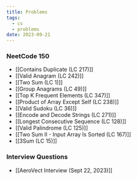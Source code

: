 ```yaml
---
title: Problems
tags:
  - cs
  - problems
date: 2023-09-21
---
```

### NeetCode 150
- [[Contains Duplicate (LC 217)]]
- [[Valid Anagram (LC 242)]]
- [[Two Sum (LC 1)]]
- [[Group Anagrams (LC 49)]]
- [[Top K Frequent Elements (LC 347)]]
- [[Product of Array Except Self (LC 238)]]
- [[Valid Sudoku (LC 36)]]
- [[Encode and Decode Strings (LC 271)]]
- [[Longest Consecutive Sequence (LC 128)]]
- [[Valid Palindrome (LC 125)]]
- [[Two Sum II - Input Array Is Sorted (LC 167)]]
- [[3Sum (LC 15)]]

### Interview Questions
- [[AeroVect Interview (Sept 22, 2023)]]
